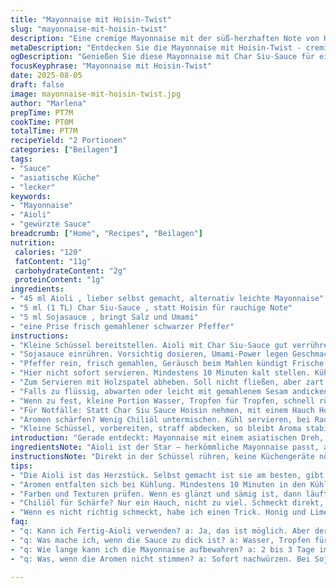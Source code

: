 ```yaml
---
title: "Mayonnaise mit Hoisin-Twist"
slug: "mayonnaise-mit-hoisin-twist"
description: "Eine cremige Mayonnaise mit der süß-herzhaften Note von Hoisin-Sauce, verfeinert durch asiatische Aromen. Die Basis ist leicht modifiziert, um eine frische, etwas schärfere Variante zu schaffen, die sowohl als Dip als auch als Brotaufstrich taugt. Statt herkömmlicher Mayonnaise nutze ich eine leichte Aioli – die bringt mehr Tiefe und Geschmack. Statt Hoisin gebe ich Char Siu-Sauce hinzu, was eine rauchige, karamellige Komponente bietet. Eingesperrt im Kühlschrank verändert die Textur sich, leicht fester und intensiver im Geschmack. Die Zubereitung geht flott, einfach zusammenrühren, auf die Farbe und Konsistenz achten, nicht zu dünn, aber cremig genug zum Verstreichen. Kein Wasser oder Essig ohne Plan – sonst wird's pappig. Passt gut zu gegrilltem Fleisch oder Gemüse, aber auch zu asiatischen Broten. Wichtig: Immer probieren, nachwürzen, nicht alles blind mischen – Geschmack baut sich mit Zeit auf."
metaDescription: "Entdecken Sie die Mayonnaise mit Hoisin-Twist - cremig, asiatisch inspiriert und perfekt für Fleisch oder Gemüse. Einfach zuzubereiten."
ogDescription: "Genießen Sie diese Mayonnaise mit Char Siu-Sauce für einen besonderen, rauchigen Geschmack. Ideal als Dip oder Aufstrich."
focusKeyphrase: "Mayonnaise mit Hoisin-Twist"
date: 2025-08-05
draft: false
image: mayonnaise-mit-hoisin-twist.jpg
author: "Marlena"
prepTime: PT7M
cookTime: PT0M
totalTime: PT7M
recipeYield: "2 Portionen"
categories: ["Beilagen"]
tags:
- "Sauce"
- "asiatische Küche"
- "lecker"
keywords:
- "Mayonnaise"
- "Aioli"
- "gewürzte Sauce"
breadcrumb: ["Home", "Recipes", "Beilagen"]
nutrition: 
 calories: "120"
 fatContent: "11g"
 carbohydrateContent: "2g"
 proteinContent: "1g"
ingredients:
- "45 ml Aioli , lieber selbst gemacht, alternativ leichte Mayonnaise"
- "5 ml (1 TL) Char Siu-Sauce , statt Hoisin für rauchige Note"
- "5 ml Sojasauce , bringt Salz und Umami"
- "eine Prise frisch gemahlener schwarzer Pfeffer"
instructions:
- "Kleine Schüssel bereitstellen. Aioli mit Char Siu-Sauce gut verrühren. Nicht einfach nur kippen und verrühren — sahnig, gleichmäßig, fast schon wischfest im Mund."
- "Sojasauce einrühren. Vorsichtig dosieren, Umami-Power legen Geschmacksschichten frei. Immer wieder prüfen, Farbe: dunkler, dunkler."
- "Pfeffer rein, frisch gemahlen, Geräusch beim Mahlen kündigt Frische an, Aromatik greift sofort durch, Textur mit Körnchen angenehm."
- "Hier nicht sofort servieren. Mindestens 10 Minuten kalt stellen. Kühlschrank entfaltet Aromen, bindet Textur angenehmer. Zweiter Blick: glänzender, sämiger, fast samtig."
- "Zum Servieren mit Holzspatel abheben. Soll nicht fließen, aber zart und seidig am Rand kleben bleiben."
- "Falls zu flüssig, abwarten oder leicht mit gemahlenem Sesam andicken – gibt zusätzlichen Geschmack und Halt."
- "Wenn zu fest, kleine Portion Wasser, Tropfen für Tropfen, schnell rühren, nicht übertreiben."
- "Für Notfälle: Statt Char Siu Sauce Hoisin nehmen, mit einem Hauch Honig ausgleichen, um Süße zurückzubringen."
- "Aromen schärfen? Wenig Chiliöl untermischen. Kühl servieren, bei Raumtemperatur sonst zu frei und pappig wird's."
- "Kleine Schüssel, vorbereiten, straff abdecken, so bleibt Aroma stabil bis zum nächsten Einsatz."
introduction: "Gerade entdeckt: Mayonnaise mit einem asiatischen Dreh, aber nicht die typische Mischung mit Hoisin. Ich tauschte Hoisin gegen Char Siu-Sauce aus, um mehr Raucharomen reinzubringen. Dazu Aioli statt Mayonnaise, weil sie durch Knoblauch und Öl intensiver wirkt, nicht nur Buttrig. Schnell zusammen gerührt, nicht zu flüssig gemacht, dann kurz gekühlt. Da entwickelt sich nicht nur Geschmack, sondern auch die Textur wird samtig, fast wie ein Dip. Ich habe ausprobiert, es direkt zu servieren. Fehler! Es braucht Kühlung – sonst ist alles zu weich, die Aromen diffus und langweilig. Schnell, simpel, und trotzdem mit Tiefgang, wenn man auf die Zutaten hört. Und wer kein Aioli hat: normale Mayonnaise mit etwas Knoblauchpulver geht auch, aber dann fehlt diese leichte Stichigkeit. Schmeckt fantastisch zu gegrilltem Gemüse oder als Sandwichaufstrich. Für mich eine knackige Kombination aus cremig, rauchig, salzig und ein kleines bisschen süß."
ingredientsNote: "Aioli ist der Star – herkömmliche Mayonnaise passt, aber weniger aromatisch. Selbst gemachte Aioli bringt eine leichte Schärfe durch Knoblauch, Öl sorgt für die cremige Basis. Char Siu-Sauce ersetzt Hoisin, das ist eine bewusste Entscheidung. Haben Sie auch Char Siu nicht griffbereit? Hoisin mit einem kleinen Löffel Honig und einem Spritzer Limettensaft ergänzen den Geschmack. Sojasauce liefert Salzigkeit, lieber vorsichtig, Sie können jederzeit mehr nachgeben. Pfeffer bringt Frische und eine aromatische Schärfe, am besten frisch mahlen. Frischer Pfeffer riecht bereits beim Mahlen, ein Zeichen von guter Qualität. Variationen: Chiliöl oder etwas Ingwerpulver für zusätzlichen Kick. Wer Avocado mag, kann einen Teelöffel zerdrücktes Fruchtfleisch für Cremigkeit zufügen. Für vegane Alternativen kommen pflanzliche Mayonnaisen infrage, müssen aber geschmacklich angeglichen werden. Kühlung ist nicht optional; sie festigt die Mayonnaise und entwickelt Geschmack."
instructionsNote: "Direkt in der Schüssel rühren, keine Küchengeräte nötig – Daumengefühl zählt. Nicht einfach alles rein, dann rühren; sondern Stück für Stück, um Konsistenz zu kontrollieren und Geschmack zu balancieren. Dabei schmecke ich immer wieder ab, gerade bei Sojasauce und Char Siu, sonst kann es schnell zu salzig oder süß werden. Die Aioli soll nicht zu flüssig sein, sonst zieht die Sauce Wasser und wird wässrig. Sollte das passieren, wenig gemahlenen Sesam einarbeiten – bindet schneller und bringt nussige Note. Mindestens 10 Minuten kalt stellen, optimal 15 bis 20, nicht länger – zu kalt macht die Sauce zäh und nimmt Aroma. Wer es eilig hat, handwarme Zutaten verwenden, nicht zu kalt – weil Kälte sonst Aufschlagen erschwert. Wichtig: Keine Essigtropfen oder zu viel Zitronensaft direkt in die Aioli geben, sonst trennt die Emulsion. Sonne, Hitze oder Zugluft vermeiden, sonst oxidieren Frischearomen. Die Textur prüfen, indem man mit dem Finger in die Sauce tippt – soll sich cremig und samtig anfühlen, nicht schmierig oder bröckelig. Niemals zu lange rühren – das kann die Emulsion zerstören. Die Sauce hält sich 2 bis 3 Tage im Kühlschrank, danach neu ansetzen."
tips:
- "Die Aioli ist das Herzstück. Selbst gemacht ist sie am besten, gibt Aroma. Schauen Sie auf die Konsistenz. Sollte cremig sein. Alter Fehler: Zu flüssig, das war meine Anfangszeit. Es wirkt fast wässrig. Dann mit wenig gemahlenem Sesam eindicken."
- "Aromen entfalten sich bei Kühlung. Mindestens 10 Minuten in den Kühlschrank, um die Struktur zu verbessern. Zu lange kann die Sauce zäh machen. Hier ist Timing wichtig. Ich lasse sie optimal 15 bis 20 Minuten stehen."
- "Farben und Texturen prüfen. Wenn es glänzt und sämig ist, dann läuft es gut. Aber eine zu dunkle Farbe kann Signale geben. Messen Sie den Geschmack mit jeder Zutat; Sojasauce vorsichtig dosieren."
- "Chiliöl für Schärfe? Nur ein Hauch, nicht zu viel. Schmeckt direkt, aber kann schnell erdrücken. Alternativen: Ingwerpulver könnte auch einen Kick bringen. Experimentieren ist hier erlaubt."
- "Wenn es nicht richtig schmeckt, habe ich einen Trick. Honig und Limettensaft bei Hoisin zur Hand haben. Funktioniert bei Notfällen. Schmeckt wie meine ersten Versuche. Das bringt Süße zurück. Man muss es anpassen."
faq:
- "q: Kann ich Fertig-Aioli verwenden? a: Ja, das ist möglich. Aber der Geschmack fehlt. Es wird weniger intensiv. Achten Sie darauf, etwas Knoblauch hinzuzufügen für mehr Tiefe."
- "q: Was mache ich, wenn die Sauce zu dick ist? a: Wasser, Tropfen für Tropfen. Nicht übertreiben. Das verrührt schnell alles. Alternativ: kleinen Löffel Öl für mehr Cremigkeit."
- "q: Wie lange kann ich die Mayonnaise aufbewahren? a: 2 bis 3 Tage im Kühlschrank. Danach kann der Geschmack abnehmen. Neue Mischung ergibt bessere Ergebnisse."
- "q: Was, wenn die Aromen nicht stimmen? a: Sofort nachwürzen. Bei Sojasauce vorsichtig sein. Eine Prise Pfeffer hilft oft. Manchmal braucht es Zeit. Testen, probieren, justieren."

---
```


